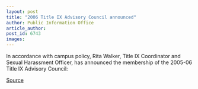 ```yaml
---
layout: post
title: "2006 Title IX Advisory Council announced"
author: Public Information Office
article_author: 
post_id: 6743
images:
---
```


<a name="content" id="content"></a>
<p>
  In accordance with campus policy, Rita Walker, Title IX Coordinator and Sexual Harassment Officer, has announced the membership of the 2005-06 Title IX Advisory Council:
</p>
<p><a href="http://www1.ucsc.edu/currents/05-06/03-13/brief-titlenine.asp" title="Permalink to brief-titlenine">Source</a></p>
